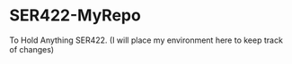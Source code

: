 # SER422-MyRepo
To Hold Anything SER422. (I will place my environment here to keep track of changes)
